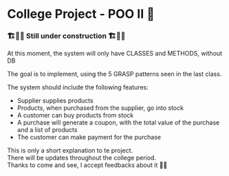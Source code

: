 
<h1>College Project - POO II 🚀</h1>

<h3>🏗🚧👷 Still under construction 🏗🚧👷</h3>

<main>
At this moment, the system will only have CLASSES and METHODS, without DB

The goal is to implement, using the 5 GRASP patterns seen in the last class.

The system should include the following features:

- Supplier supplies products
- Products, when purchased from the supplier, go into stock
- A customer can buy products from stock
- A purchase will generate a coupon, with the total value of the purchase and a list of products
- The customer can make payment for the purchase
</main>

<footer>
  This is only a short explanation to te project.<br>
  There will be updates throughout the college period.<br>
  Thanks to come and see, I accept feedbacks about it 🙋‍♂️
</footer>
